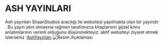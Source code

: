 # ASH YAYINLARI 
Ash yayınları ShaanStudios aracılığı ile websitesi yapılmakta olan bir yayındır .
Bu yayın yeni olmasına rağmen tarafımızca kitaplarının güzel konu anlatımlarının verimli olduğunu düşünmekteyiz.
aktif websiteyi ziyaret etmek isterseniz :[AshYayınları](http://www.ashyayinlari.rf.gd/)
![Resim Açıklaması]([resim_urlsi](https://logos-download.com/wp-content/uploads/2021/07/Flag_of_Turkey-2048x1365.png))
